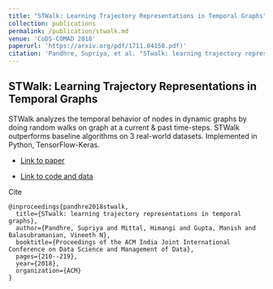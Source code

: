 ```yaml
---
title: "STWalk: Learning Trajectory Representations in Temporal Graphs"
collection: publications
permalink: /publication/stwalk.md
venue: 'CoDS-COMAD 2018'
paperurl: 'https://arxiv.org/pdf/1711.04150.pdf)'
citation: 'Pandhre, Supriya, et al. "STwalk: learning trajectory representations in temporal graphs." Proceedings of the ACM India Joint International Conference on Data Science and Management of Data. ACM, 2018.'
---
```



## STWalk: Learning Trajectory Representations in Temporal Graphs

STWalk analyzes the temporal behavior of nodes in dynamic graphs by doing random walks on graph at a current & past time-steps. STWalk outperforms baseline algorithms on 3 real-world datasets. Implemented in Python, TensorFlow-Keras.

* [Link to paper](https://arxiv.org/pdf/1711.04150.pdf)

* [Link to code and data](https://github.com/supriya-pandhre/STWalk)


Cite

```
@inproceedings{pandhre2018stwalk,
  title={STwalk: learning trajectory representations in temporal graphs},
  author={Pandhre, Supriya and Mittal, Himangi and Gupta, Manish and Balasubramanian, Vineeth N},
  booktitle={Proceedings of the ACM India Joint International Conference on Data Science and Management of Data},
  pages={210--219},
  year={2018},
  organization={ACM}
}
```
